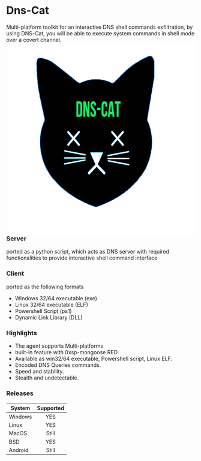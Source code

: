 # Dns-Cat
Multi-platform toolkit for an interactive DNS shell commands exfiltration, by using DNS-Cat, you will be able to execute system commands in shell mode over a covert channel. 
[<img align="right" src="https://github.com/lawrenceamer/0xsp/blob/master/imgs/DNS-Cat.png?raw=true" height="512" width="500">]()

### Server 
ported as a python script, which acts as DNS server with required functionalities to provide interactive shell command interface

### Client 
ported as the following formats 

* Windows 32/64 executable (exe) 
* Linux 32/64 executable (ELF)
* Powershell Script (ps1)
* Dynamic Link Library (DLL)

### Highlights 

* The agent supports Multi-platforms 
* built-in feature with 0xsp-mongoose RED 
* Available as win32/64 executable, Powershell script, Linux ELF.  
* Encoded DNS Queries commands.  
* Speed and stability. 
* Stealth and undetectable.

### Releases 

|   System      |   Supported   |
| ------------- |:-------------:|
| Windows       |     YES       | 
| Linux         |     YES       |
| MacOS         |     Still     | 
| BSD           |     YES       |
| Android       |     Still     |
